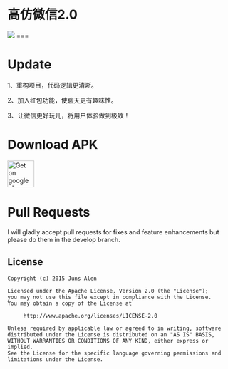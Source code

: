 高仿微信2.0
===
 
<img   src="https://raw.githubusercontent.com/motianhuo/wechat/wechat2.0/pic_hd.jpg" />
===

Update
===
 1、重构项目，代码逻辑更清晰。    
 
 2、加入红包功能，使聊天更有趣味性。

 3、让微信更好玩儿，将用户体验做到极致！
 
Download APK
===

<a href="http://fir.im/57vk?release_id=57767c61f2fc420efe000013&fir_source=github&fir_campaign=github" target="_blank">
 <img src="https://camo.githubusercontent.com/bdaf711a93d64d0bb5e5abfc346a8b84ea47f164/68747470733a2f2f706c61792e676f6f676c652e636f6d2f696e746c2f656e5f75732f6261646765732f696d616765732f67656e657269632f656e2d706c61792d62616467652e706e67" alt="Get on google play" height="60" border="0" data-canonical-src="https://play.google.com/intl/en_us/badges/images/generic/en-play-badge.png" style="max-width:100%;">
</a>

Pull Requests
===
I will gladly accept pull requests for fixes and feature enhancements but please do them in the develop branch.

License
-------
    Copyright (c) 2015 Juns Alen

    Licensed under the Apache License, Version 2.0 (the "License");
    you may not use this file except in compliance with the License.
    You may obtain a copy of the License at

         http://www.apache.org/licenses/LICENSE-2.0

    Unless required by applicable law or agreed to in writing, software
    distributed under the License is distributed on an "AS IS" BASIS,
    WITHOUT WARRANTIES OR CONDITIONS OF ANY KIND, either express or implied.
    See the License for the specific language governing permissions and
    limitations under the License.
